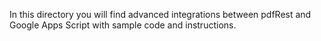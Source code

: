 In this directory you will find advanced integrations between pdfRest and Google Apps Script with sample code and instructions.
